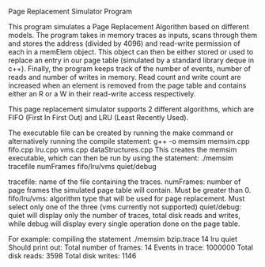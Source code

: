 Page Replacement Simulator Program 

This program simulates a Page Replacement Algorithm based on different models. The program takes in memory traces as inputs, scans through them and stores the address (divided by 4096) and read-write permission of each in a memElem object. This object can then be either stored or used to replace an entry in our page table (simulated by a standard library deque in c++). Finally, the program keeps track of the number of events, number of reads and number of writes in memory. Read count and write count are increased when an element is removed from the page table and contains either an R or a W in their read-write access respectively. 

This page replacement simulator supports 2 different algorithms, which are FIFO (First In First Out) and LRU (Least Recently Used). 

The executable file can be created by running the make command or alternatively running the compile statement: g++ -o memsim memsim.cpp fifo.cpp lru.cpp vms.cpp dataStructures.cpp 
This creates the memsim executable, which can then be run by using the statement: ./memsim tracefile numFrames fifo/lru/vms quiet/debug 

tracefile: name of the file containing the traces.
numFrames: number of page frames the simulated page table will contain. Must be greater than 0.
fifo/lru/vms: algorithm type that will be used for page replacement. Must select only one of the three (vms currently not supported)
quiet/debug: quiet will display only the number of traces, total disk reads and writes, while debug will display every single operation done on the page table.

For example: compiling the statement ./memsim bzip.trace 14 lru quiet
Should print out: 
Total number of frames: 14
Events in trace: 1000000
Total disk reads: 3598
Total disk writes: 1146